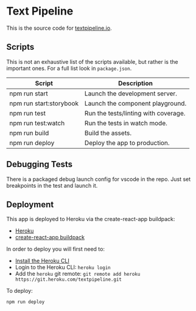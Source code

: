 # Text Pipeline

This is the source code for [textpipeline.io](https://textpipeline.io).

## Scripts

This is not an exhaustive list of the scripts available, but rather is the important ones. For a full list look in `package.json`.

| Script                  | Description                          |
| ----------------------- | ------------------------------------ |
| npm run start           | Launch the development server.       |
| npm run start:storybook | Launch the component playground.     |
| npm run test            | Run the tests/linting with coverage. |
| npm run test:watch      | Run the tests in watch mode.         |
| npm run build           | Build the assets.                    |
| npm run deploy          | Deploy the app to production.        |

## Debugging Tests

There is a packaged debug launch config for vscode in the repo. Just set breakpoints in the test and launch it.

## Deployment

This app is deployed to Heroku via the create-react-app buildpack:

- [Heroku](https://www.heroku.com/)
- [create-react-app buildpack](https://github.com/mars/create-react-app-buildpack)

In order to deploy you will first need to:

- [Install the Heroku CLI](https://toolbelt.heroku.com/)
- Login to the Heroku CLI: `heroku login`
- Add the `heroku` git remote: `git remote add heroku https://git.heroku.com/textpipeline.git`

To deploy:

`npm run deploy`
